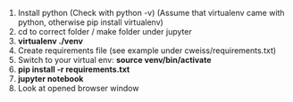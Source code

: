 
1. Install python
(Check with python -v)
(Assume that virtualenv came with python, otherwise pip install virtualenv)
2. cd to correct folder / make folder under jupyter
3. **virtualenv ./venv**
4. Create requirements file (see example under cweiss/requirements.txt)
5. Switch to your virtual env: **source venv/bin/activate**
6. **pip install -r requirements.txt**
7. **jupyter notebook**
8. Look at opened browser window
